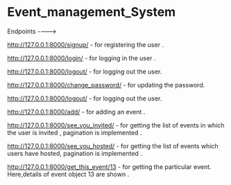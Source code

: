 # Event_management_System



Endpoints  ----> 
 
 
http://127.0.0.1:8000/signup/                  - for registering the user .

http://127.0.0.1:8000/login/                   - for logging in the user .

http://127.0.0.1:8000/logout/                  - for logging out the user.

http://127.0.0.1:8000/change_password/         - for updating the password.

http://127.0.0.1:8000/logout/                  - for logging out the user.

http://127.0.0.1:8000/add/                     - for adding an event .

http://127.0.0.1:8000/see_you_invited/         - for getting the list of events in which the user is invited , pagination is implemented .

http://127.0.0.1:8000/see_you_hosted/          - for getting the list of events which users have hosted, pagination is implemented .

http://127.0.0.1:8000/get_this_event/13        - for getting the particular event. Here,details of event object 13 are shown .


